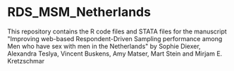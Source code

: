 # RDS_MSM_Netherlands


This repository contains the R code files and STATA files for the manuscript "Improving web-based Respondent-Driven Sampling performance among Men who have sex with men in the Netherlands" by Sophie Diexer, Alexandra Teslya, Vincent Buskens, Amy Matser, Mart Stein and Mirjam E. Kretzschmar
